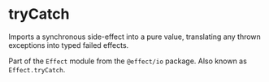# tryCatch

Imports a synchronous side-effect into a pure value, translating any
thrown exceptions into typed failed effects.

Part of the `Effect` module from the `@effect/io` package. Also known as `Effect.tryCatch`.
